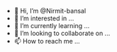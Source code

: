 - 👋 Hi, I’m @Nirmit-bansal
- 👀 I’m interested in ...
- 🌱 I’m currently learning ...
- 💞️ I’m looking to collaborate on ...
- 📫 How to reach me ...

<!---
Nirmit-bansal/Nirmit-bansal is a ✨ special ✨ repository because its `README.md` (this file) appears on your GitHub profile.
You can click the Preview link to take a look at your changes.
--->
